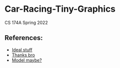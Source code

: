 # Car-Racing-Tiny-Graphics
CS 174A Spring 2022

## References:
- [Ideal stuff](http://learningthreejs.com/blog/2012/05/21/sport-car-in-webgl/)
- [Thanks bro](https://github.com/xaviersantos/Car_Racing_WebGL)
- [Model maybe?](https://free3d.com/3d-model/castelia-city-35261.html)
